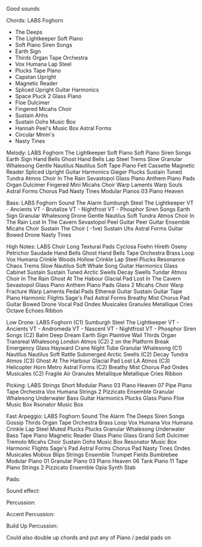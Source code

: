 Good sounds


Chords:
        LABS
    Foghorn
* The Deeps
* The Lightkeeper
    Soft Piano
* Soft Piano
    Siren Songs
* Earth Sign
* Thirds Organ
    Tape Orchestra
* Vox Humana
    Lap Steel
* Plucks
    Tape Piano
* Capstan Upright
* Magnetic Reader
* Spliced Upright
    Guitar Harmonics
* Space Pluck 2
    Glass Piano
* Floe
    Dulcimer
* Fingered
    Micahs Choir
* Sustain Ahhs
* Sustain Oohs
    Music Box
* Hannah Peel's Music Box
    Astral Forms
* Circular Mmm's
* Nasty Tines


Melody:
        LABS
    Foghorn
The Lightkeeper
    Soft Piano
Soft Piano
    Siren Songs
Earth Sign
    Hand Bells
Ghost Hand Bells
    Lap Steel
Trems Slow
    Granular Whalesong
Gentle
Nautilus
Nautilus Soft
    Tape Piano
Felt Cassette
Magnetic Reader
Spliced Upright
    Guitar Harmonics
Gieger
Plucks
Sustain Tuned
    Tundra Atmos
Choir In The Rain
Sevastopol
    Glass Piano
Anthem
    Piano Pads
Organ
    Dulcimer
Fingered
Mini
    Micahs Choir
Warp Laments
Warp Souls
    Astral Forms
Chorus Pad
Nasty Tines
    Modular Pianos
03 Piano Heaven


Bass:
        LABS
    Foghorn
Sound The Alarm
Sumburgh Steel
The Lightkeeper
VT - Ancients
VT - Brutalize
VT - Nightfrost
VT - Phosphor
    Siren Songs
Earth Sign
    Granular Whalesong
Drone
Gentle
Nautilus Soft
    Tundra Atmos
Choir In The Rain
Lost In The Cavern
Sevastopol
    Peel Guitar
Peer Guitar Ensemble
    Micahs Choir
Sustain The Choir ( -1ve)
Sustain Uhs
    Astral Forms
Guitar Bowed Drone
Nasty Tines




High Notes:
        LABS
    Choir
Long
    Textural Pads
Cyclosa
Foehn
Hireth
Oseny
Petrichor
Saudade
    Hand Bells
Ghost Hand Bells
    Tape Orchestra
Brass Loop
Vox Humana Crinkle
Woods Hollow Crinkle
    Lap Steel
Plucks
Resonance Chaos
Trems Slow
Nautilus Soft
Whale Song
    Guitar Harmonics
Glass Cabinet
Sustain
Sustain Tuned
    Arctic Swells
Decay
Swells
    Tundar Atmos
Choir In The Rain
Ghost At The Habour
Glacial Pad
Lost In The Cavern
Sevastopol
    Glass Piano
Anthem
    Piano Pads
Glass 2
    Micahs Choir
Warp Fracture
Warp Laments
    Pedal Pads
Ethereal Guitar
Sustain Guitar
Tape Piano
    Harmonic Flights
Sage's Pad
    Astral Forms
Breathy Mist
Chorus Pad
Guitar Bowed Drone
Vocal Pad
    Ondes Musicales
Granules
Metallique Cries
Octave Echoes
Ribbon


Low Drone:
        LABS
    Foghorn (C1)
Sumburgh Steel
The Lightkeeper
VT - Ancients
VT - Andromeda
VT - Nascent
VT - Nightfrost
VT - Phosphor
    Siren Songs (C2)
Balm
Deep Dream
Earth Sign
Plaintive Wail
Thirds Organ
Transreal
Whalesong
    London Atmos (C2)
2 on the Platform
Break Emergency Glass
Hayward Crane
Night Tube
    Granular Whalesong (C1)
Nautilus
Nautilus Soft
Rattle
Submerged
    Arctic Swells (C2)
Decay
    Tundra Atmos (C3)
Ghost At The Harbour
Glacial Pad
Lost
    LA Atmos (C3)
Helicopter
Horn
Metro
    Astral Forms (C2)
Breathy Mist
Chorus Pad
    Ondes Musicales (C2)
Fragile Air
Granules
Metallique
Metallique Cries
Ribbon





Picking:
        LABS
    Strings
Short
    Modular Piano
03 Piano Heaven
07 Pipe Piano
    Tape Orchestra
Vox Humana
    Strings 2
Pizzicato Ensemble
    Granular Whalesong
Underwater Bass
    Guitar Harmonics
Plucks
    Glass Piano
Floe
    Music Box
Rsonator Music Box





Fast Arpeggio:
        LABS
    Foghorn
Sound The Alarm
The Deeps
    Siren Songs
Gossip
Thirds Organ
    Tape Orchestra
Brass Loop
Vox Humana
Vox Humana Crinkle
    Lap Steel
Muted Plucks
Plucks
    Granular Whalesong
Underwater Bass
    Tape Piano
Magnetic Reader
    Glass Piano
Glass Grand Soft
    Dulcimer
Tremolo
    Micahs Choir
Sustain Oohs
    Music Box
Resonator Music Box
    Harmonic Flights
Sage's Pad
    Astral Forms
Chorus Pad
Nasty Tines
    Ondes Musicales
Mobius Blips
    Strings
Ensemble
    Trumpet Fields
Bumblebee
    Modular Piano
01 Granular Piano
03 Piano Heaven
06 Tank Piano
11 Tape Piano
    Strings 2
Pizzicato Ensemble
    Opia
Synth Stab


Pads:


Sound effect:



Percussion:


Accent Percussion:


Build Up Percussion:



Could also double up chords and put any of Piano / pedal pads on